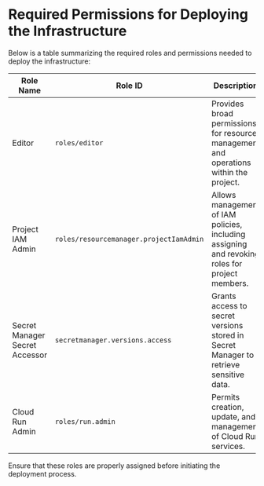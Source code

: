 # Required Permissions for Deploying the Infrastructure

Below is a table summarizing the required roles and permissions needed to deploy the infrastructure:

| **Role Name**                  | **Role ID**                                | **Description**                                                                              |
|--------------------------------|--------------------------------------------|----------------------------------------------------------------------------------------------|
| Editor                         | `roles/editor`                             | Provides broad permissions for resource management and operations within the project.         |
| Project IAM Admin              | `roles/resourcemanager.projectIamAdmin`    | Allows management of IAM policies, including assigning and revoking roles for project members.|
| Secret Manager Secret Accessor | `secretmanager.versions.access`            | Grants access to secret versions stored in Secret Manager to retrieve sensitive data.           |
| Cloud Run Admin                | `roles/run.admin`                          | Permits creation, update, and management of Cloud Run services.                                |

Ensure that these roles are properly assigned before initiating the deployment process.
